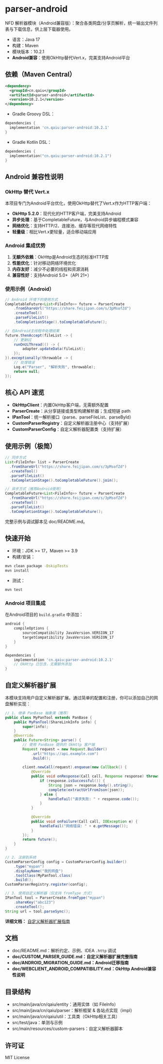 # parser-android

NFD 解析器模块（Android兼容版）：聚合各类网盘/分享页解析，统一输出文件列表与下载信息，供上层下载器使用。

- 语言：Java 17
- 构建：Maven
- 模块版本：10.2.1
- **Android兼容**：使用OkHttp替代Vert.x，完美支持Android平台

## 依赖（Maven Central）
```xml
<dependency>
  <groupId>cn.qaiu</groupId>
  <artifactId>parser-android</artifactId>
  <version>10.2.1</version>
</dependency>
```
- Gradle Groovy DSL：
```groovy
dependencies {
  implementation 'cn.qaiu:parser-android:10.2.1'
}
```
- Gradle Kotlin DSL：
```kotlin
dependencies {
  implementation("cn.qaiu:parser-android:10.2.1")
}
```

## Android 兼容性说明

### OkHttp 替代 Vert.x
本项目专门为Android平台优化，使用OkHttp替代了Vert.x作为HTTP客户端：

- **OkHttp 5.2.0**：现代化的HTTP客户端，完美支持Android
- **异步处理**：基于CompletableFuture，与Android异步编程模式兼容
- **网络优化**：支持HTTP/2、连接池、缓存等现代网络特性
- **轻量级**：相比Vert.x更轻量，适合移动端应用

### Android 集成优势
1. **无额外依赖**：OkHttp是Android生态的标准HTTP库
2. **性能优化**：针对移动网络环境优化
3. **内存友好**：减少不必要的线程和资源消耗
4. **兼容性好**：支持Android 5.0+（API 21+）

### 使用示例（Android）
```java
// Android 环境下的使用方式
CompletableFuture<List<FileInfo>> future = ParserCreate
    .fromShareUrl("https://share.feijipan.com/s/3pMsofZd")
    .createTool()
    .parseFileList()
    .toCompletionStage().toCompletableFuture();

// 在Android主线程中处理结果
future.thenAccept(fileList -> {
    // 更新UI
    runOnUiThread(() -> {
        adapter.updateData(fileList);
    });
}).exceptionally(throwable -> {
    // 处理错误
    Log.e("Parser", "解析失败", throwable);
    return null;
});
```

## 核心 API 速览
- **OkHttpClient**：内置OkHttp客户端，无需额外配置
- **ParserCreate**：从分享链接或类型构建解析器；生成短链 path
- **IPanTool**：统一解析接口（parse、parseFileList、parseById）
- **CustomParserRegistry**：自定义解析器注册中心（支持扩展）
- **CustomParserConfig**：自定义解析器配置类（支持扩展）

## 使用示例（极简）
```java
// 同步方式
List<FileInfo> list = ParserCreate
  .fromShareUrl("https://share.feijipan.com/s/3pMsofZd")
  .createTool()
  .parseFileList()
  .toCompletionStage().toCompletableFuture().join();

// 异步方式（推荐Android使用）
CompletableFuture<List<FileInfo>> future = ParserCreate
  .fromShareUrl("https://share.feijipan.com/s/3pMsofZd")
  .createTool()
  .parseFileList()
  .toCompletionStage().toCompletableFuture();
```
完整示例与调试脚本见 doc/README.md。

## 快速开始
- 环境：JDK >= 17，Maven >= 3.9
- 构建/安装：
```bash
mvn clean package -DskipTests
mvn install
```
- 测试：
```bash
mvn test
```

### Android 项目集成
在Android项目的 `build.gradle` 中添加：
```gradle
android {
    compileOptions {
        sourceCompatibility JavaVersion.VERSION_17
        targetCompatibility JavaVersion.VERSION_17
    }
}

dependencies {
    implementation 'cn.qaiu:parser-android:10.2.1'
    // OkHttp 已包含，无需额外添加
}
```

## 自定义解析器扩展
本模块支持用户自定义解析器扩展。通过简单的配置和注册，你可以添加自己的网盘解析实现：

```java
// 1. 继承 PanBase 抽象类（推荐）
public class MyPanTool extends PanBase {
    public MyPanTool(ShareLinkInfo info) { 
        super(info);
    }
    @Override
    public Future<String> parse() { 
        // 使用 PanBase 提供的 OkHttp 客户端
        Request request = new Request.Builder()
            .url("https://api.example.com")
            .build();
        
        client.newCall(request).enqueue(new Callback() {
            @Override
            public void onResponse(Call call, Response response) throws IOException {
                if (response.isSuccessful()) {
                    String json = response.body().string();
                    complete(extractUrlFromJson(json));
                } else {
                    handleFail("请求失败: " + response.code());
                }
            }
            
            @Override
            public void onFailure(Call call, IOException e) {
                handleFail("网络错误: " + e.getMessage());
            }
        });
        return future();
    }
}

// 2. 注册到系统
CustomParserConfig config = CustomParserConfig.builder()
    .type("mypan")
    .displayName("我的网盘")
    .toolClass(MyPanTool.class)
    .build();
CustomParserRegistry.register(config);

// 3. 使用自定义解析器（仅支持 fromType 方式）
IPanTool tool = ParserCreate.fromType("mypan")
    .shareKey("abc123")
    .createTool();
String url = tool.parseSync();
```

**详细文档：** [自定义解析器扩展指南](doc/CUSTOM_PARSER_GUIDE.md)

## 文档
- doc/README.md：解析约定、示例、IDEA `.http` 调试
- **doc/CUSTOM_PARSER_GUIDE.md：自定义解析器扩展完整指南**
- **doc/ANDROID_MIGRATION_GUIDE.md：Android迁移指南**
- **doc/WEBCLIENT_ANDROID_COMPATIBILITY.md：OkHttp Android兼容性说明**

## 目录结构
- src/main/java/cn/qaiu/entity：通用实体（如 FileInfo）
- src/main/java/cn/qaiu/parser：解析框架 & 各站点实现（impl）
- src/main/java/cn/qaiu/util：工具类（OkHttp相关工具）
- src/test/java：单测与示例
- src/main/resources/custom-parsers：自定义解析器脚本

## 许可证
MIT License
